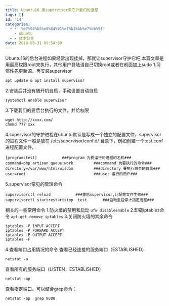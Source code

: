 ```yaml
---
title: Ubuntu16 用supervisor来守护我们的进程
tags: []
id: '14'
categories:
  - - '%e7%94%b5%e8%84%91%e7%b3%bb%e7%bb%9f'
    - ubuntu
  - - 技术分享
date: 2018-03-31 09:54:00
---
```


Ubuntu16的后台进程如果经常出现挂掉，那就让supervisor守护它吧,本篇文章是用最高权限root来执行，其他用户登陆请自己切换root或者在前面加上sudo 1.习惯性先更新源，再安装supervisor

```
apt update & apt install supervisor
```

2.安装后并没有随开机自启，手动设置自动自启

```
systemctl enable supervisor 
```

3.下载我们的要后台执行的文件，并给权限

```
wget http://xxxx.com/ 
chomd 777 xxx  
```

4.supervisor的守护进程在ubuntu默认是写成一个独立的配置文件，supervisor 的进程文件一般是放在 /etc/supervisor/conf.d/ 目录下，例如创建一个test.conf 进程配置文件。

```
[program:test]           ###program 为要运行的进程的名称###
command=php artisan queue:work         ###command 为要执行的命令###
directory=/var/www/html/wisdom         ###directory 要执行命令的目录###
user=root                              ###user 运行的用户###
```

5.supervisor常见的管理命令

```
supervisorctl reload           ###重启supervisor,让配置文件生效###
supervisorctl startrestartstop  test       ###启动重启停止指定进程###
```

相关的一些常用命令 1.防火墙的禁用和启动 `ufw disableenable` 2.卸载iptables命令 `apt-get remove iptables` 3.关闭防火墙的其余命令

```
iptables -P INPUT ACCEPT
iptables -P FORWARD ACCEPT
iptables -P OUTPUT ACCEPT
iptables -F
```

4.查看端口占用情况的命令 查看已经连接的服务端口（ESTABLISHED）

```
netstat -a
```

查看所有的服务端口（LISTEN，ESTABLISHED）

```
netstat -ap
```

查看指定端口，可以结合grep命令：

```
netstat -ap  grep 8080
```
